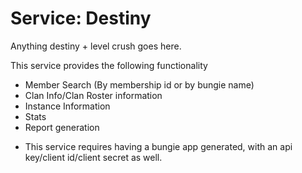 # Service: Destiny

Anything destiny + level crush goes here.

This service provides the following functionality

- Member Search (By membership id or by bungie name)
- Clan Info/Clan Roster information
- Instance Information
- Stats
- Report generation

* This service requires having a bungie app generated, with an api key/client id/client secret as well.

